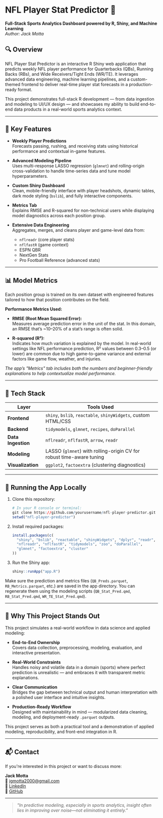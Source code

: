 # NFL Player Stat Predictor 🏈  
**Full-Stack Sports Analytics Dashboard powered by R, Shiny, and Machine Learning**  
_Author: Jack Motta_

## 🔍 Overview

NFL Player Stat Predictor is an interactive R Shiny web application that predicts weekly NFL player performance for Quarterbacks (QBs), Running Backs (RBs), and Wide Receivers/Tight Ends (WR/TE). It leverages advanced data engineering, machine learning pipelines, and a custom-themed frontend to deliver real-time player stat forecasts in a production-ready format.

This project demonstrates full-stack R development — from data ingestion and modeling to UI/UX design — and showcases my ability to build end-to-end data products in a real-world sports analytics context.

---

## 🎯 Key Features

- **Weekly Player Predictions**  
  Forecasts passing, rushing, and receiving stats using historical performance and contextual in-game features.

- **Advanced Modeling Pipeline**  
  Uses multi-response LASSO regression (`glmnet`) and rolling-origin cross-validation to handle time-series data and tune model hyperparameters.

- **Custom Shiny Dashboard**  
  Clean, mobile-friendly interface with player headshots, dynamic tables, dark mode styling (`bslib`), and fully interactive components.

- **Metrics Tab**  
  Explains RMSE and R-squared for non-technical users while displaying model diagnostics across each position group.

- **Extensive Data Engineering**  
  Aggregates, merges, and cleans player and game-level data from:
  - `nflreadr` (core player stats)
  - `nflfastR` (game context)
  - ESPN QBR
  - NextGen Stats
  - Pro Football Reference (advanced stats)

---

## 📊 Model Metrics

Each position group is trained on its own dataset with engineered features tailored to how that position contributes on the field.

**Performance Metrics Used:**

- **RMSE (Root Mean Squared Error):**  
  Measures average prediction error in the unit of the stat. In this domain, an RMSE that’s ~10–20% of a stat’s range is often solid.

- **R-squared (R²):**  
  Indicates how much variation is explained by the model. In real-world settings like NFL performance prediction, R² values between 0.3–0.5 (or lower) are common due to high game-to-game variance and external factors like game flow, weather, and injuries.

_The app’s "Metrics" tab includes both the numbers and beginner-friendly explanations to help contextualize model performance._

---

## 🧰 Tech Stack

| Layer              | Tools Used                                                                 |
|-------------------|------------------------------------------------------------------------------|
| **Frontend**       | `shiny`, `bslib`, `reactable`, `shinyWidgets`, custom HTML/CSS              |
| **Backend**        | `tidymodels`, `glmnet`, `recipes`, `doParallel`                             |
| **Data Ingestion** | `nflreadr`, `nflfastR`, `arrow`, `readr`                                    |
| **Modeling**       | LASSO (`glmnet`) with rolling-origin CV for robust time-aware tuning        |
| **Visualization**  | `ggplot2`, `factoextra` (clustering diagnostics)                            |

---

## 🚀 Running the App Locally

1. Clone this repository:

    ```r
    # In your R console or terminal:
    git clone https://github.com/yourusername/nfl-player-predictor.git
    setwd("nfl-player-predictor")
    ```

2. Install required packages:

    ```r
    install.packages(c(
      "shiny", "bslib", "reactable", "shinyWidgets", "dplyr", "readr", "arrow",
      "nflreadr", "nflfastR", "tidymodels", "zoo", "doParallel", 
      "glmnet", "factoextra", "cluster"
    ))
    ```

3. Run the Shiny app:

    ```r
    shiny::runApp("app.R")
    ```

Make sure the prediction and metrics files (`QB_Preds.parquet`, `RB_Metrics.parquet`, etc.) are saved in the app directory. You can regenerate them using the modeling scripts (`QB_Stat_Pred.qmd`, `RB_Stat_Pred.qmd`, `WR_TE_Stat_Pred.qmd`).

---

## 💼 Why This Project Stands Out

This project simulates a real-world workflow in data science and applied modeling:

- **End-to-End Ownership**  
  Covers data collection, preprocessing, modeling, evaluation, and interactive presentation.

- **Real-World Constraints**  
  Handles noisy and volatile data in a domain (sports) where perfect prediction is unrealistic — and embraces it with transparent metric explanations.

- **Clear Communication**  
  Bridges the gap between technical output and human interpretation with a polished user interface and intuitive insights.

- **Production-Ready Workflow**  
  Designed with maintainability in mind — modularized data cleaning, modeling, and deployment-ready `.parquet` outputs.

This project serves as both a practical tool and a demonstration of applied modeling, reproducibility, and front-end integration in R.

---

## 📬 Contact

If you're interested in this project or want to discuss more:

**Jack Motta**  
📧 jgmotta2000@gmail.com  
🔗 [LinkedIn](https://www.linkedin.com/in/jack-motta-3210a3241)  
🐙 [GitHub](https://github.com/jgmotta731)

---

> _"In predictive modeling, especially in sports analytics, insight often lies in improving over noise—not eliminating it entirely."_  
